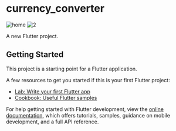 # currency_converter

![home](https://github.com/judebevan/currency_converter/assets/89778410/f56a5f67-31ae-4d5e-a457-84e3203d3006)
![2](https://github.com/judebevan/currency_converter/assets/89778410/52eeed85-0287-4ecb-a484-9f7b57c5ba4d)


A new Flutter project.

## Getting Started

This project is a starting point for a Flutter application.

A few resources to get you started if this is your first Flutter project:

- [Lab: Write your first Flutter app](https://docs.flutter.dev/get-started/codelab)
- [Cookbook: Useful Flutter samples](https://docs.flutter.dev/cookbook)

For help getting started with Flutter development, view the
[online documentation](https://docs.flutter.dev/), which offers tutorials,
samples, guidance on mobile development, and a full API reference.
